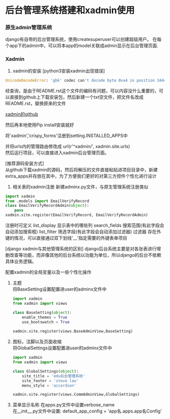 # 后台管理系统搭建和xadmin使用

### 原生admin管理系统
django有自带的后台管理系统，使用createsuperuser可以创建超级用户。
在每个app下的admin中，可以将本app的model关联成admin显示在后台管理页面.

### Xadmin
1. xadmin的安装
[python3安装xadmin出现错误]
```python
UnicodeDecodeError: 'gbk' codec can't decode byte 0xa4 in position 3444: illegal multibyte sequence
```
经查询，是由于README.rst这个文件的编码有问题，可以内容没什么重要的，可以直接到github上下载安装包，然后新建一个txt空文件，把文件名改成README.rst，替换原来的文件

[xadmin的github](https://github.com/sshwsfc/xadmin)

然后再本地使用Pip install安装就好

将'xadmin','crispy_forms'注册到setting.INSTALLED_APPS中

并将urls内的管理路由修改成    url(r'^xadmin/', xadmin.site.urls)  
然后运行项目，可以直接进入xadmin后台管理页面。

[推荐源码安装方式]  
从github下载xadmin的源码，然后将解压的文件直接粘贴进项目目录中，新建extra_apps并存放在其中，为了方便我们更好的对第三方控件个性化进行设计

1. 相关表的xadmin注册
新建adminx.py文件，与原生管理系统注册类似
```python
import xadmin
from .models import EmailVerifyRecord
class EmailVerifyRecordAdmin(object):
    pass
xadmin.site.register(EmailVerifyRecord, EmailVerifyRecordAdmin)
```

注册时可定义
list_display 显示表中的哪些列
search_fields 搜索范围(有此字段会自动添加搜索框)
list_filter 筛选字段(有此字段会自动添加过滤器)
过滤器 存在外键的情况，可以直接通过双下划线'__'指定需要的外键表单项目

[django xadmin与其他管理系统的区别]
django后台系统主要是对各张表进行增删改查等功能，而非像其他的后台系统以功能为单位，所以django的后台不依赖具体业务逻辑。

配置xadmin的全局变量以及一些个性化操作
1. 主题  
    将BaseSetting设置配置进user的adminx文件中
    ```python
    import xadmin
    from xadmin import views
    
    class BaseSetting(object):
        enable_themes = True
        use_bootswatch = True
        
    xadmin.site.register(views.BaseAdminView,BaseSetting)
    ```
1. 图标，注脚以及页面收缩  
    将GlobalSettings设置配置进user的adminx文件中
    ```python
    import xadmin
    from xadmin import views
    
    class GlobalSettings(object):
        site_title = 'edu后台管理系统'
        site_footer = 'steve lau'
        menu_style = 'accordion'
    
    xadmin.site.register(views.CommAdminView,GlobalSettings)
    ```
1. 菜单显示名称
    在apps.py文件中设置verbose_name  
    在__init__.py文件中设置: default_app_config = 'app名.apps.app名Config'